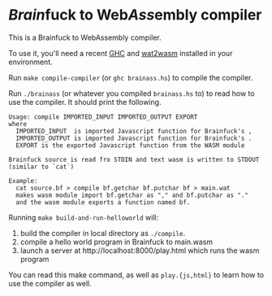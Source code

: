 # *Brain*fuck to Web*Ass*embly compiler

This is a Brainfuck to WebAssembly compiler.

To use it, you'll need a recent [GHC][0] and [wat2wasm][1] installed in your
environment.

Run `make compile-compiler` (or `ghc brainass.hs`) to compile the compiler.

Run `./brainass` (or whatever you compiled `brainass.hs` to) to read how to use
the compiler. It should print the following.

```
Usage: compile IMPORTED_INPUT IMPORTED_OUTPUT EXPORT
where
  IMPORTED_INPUT  is imported Javascript function for Brainfuck's ,
  IMPORTED_OUTPUT is imported Javascript function for Brainfuck's .
  EXPORT is the exported Javascript function from the WASM module

Brainfuck source is read fro STDIN and text wasm is written to STDOUT
(similar to `cat`)

Example:
  cat source.bf > compile bf.getchar bf.putchar bf > main.wat
  makes wasm module import bf.getchar as "," and bf.putchar as "."
  and the wasm module exports a function named bf.
```

Running `make build-and-run-helloworld` will:
1. build the compiler in local directory as `./compile`.
2. compile a hello world program in Brainfuck to main.wasm
3. launch a server at http://localhost:8000/play.html which runs the wasm
   program

You can read this make command, as well as `play.{js,html}` to learn how to use
the compiler as well.

[0]: https://www.haskell.org/ghc/
[1]: https://github.com/WebAssembly/wabt#running-wat2wasm-and-wast2json
